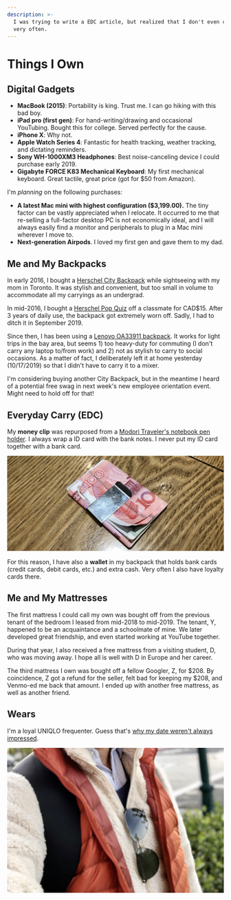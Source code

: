 ```yaml
---
description: >-
  I was trying to write a EDC article, but realized that I don't even carry keys
  very often.
---
```


# Things I Own

## Digital Gadgets

* **MacBook \(2015\)**: Portability is king. Trust me. I can go hiking with this bad boy.
* **iPad pro \(first gen\)**: For hand-writing/drawing and occasional YouTubing. Bought this for college. Served perfectly for the cause.
* **iPhone X**: Why not.
* **Apple Watch Series 4**: Fantastic for health tracking, weather tracking, and dictating reminders.
* **Sony WH-1000XM3 Headphones**: Best noise-canceling device I could purchase early 2019.
* **Gigabyte FORCE K83 Mechanical Keyboard**: My first mechanical keyboard. Great tactile, great price \(got for $50 from Amazon\).

I'm _planning_ on the following purchases:

* **A latest Mac mini with highest configuration \($3,199.00\).** The tiny factor can be vastly appreciated when I relocate. It occurred to me that re-selling a full-factor desktop PC is not economically ideal, and I will always easily find a monitor and peripherals to plug in a Mac mini wherever I move to. 
* **Next-generation Airpods**. I loved my first gen and gave them to my dad. 

## Me and My Backpacks

In early 2016, I bought a [Herschel City Backpack](https://herschel.com/shop/backpacks/city-backpack-mid-volume?v=10486-03019-OS) while sightseeing with my mom in Toronto. It was stylish and convenient, but too small in volume to accommodate all my carryings as an undergrad.

In mid-2016, I bought a [Herschel Pop Quiz](https://herschel.com/shop/backpacks/pop-quiz-backpack) off a classmate for CAD$15. After 3 years of daily use, the backpack got extremely worn off. Sadly, I had to ditch it in September 2019.

Since then, I has been using a [Lenovo OA33911 backpack](https://www.aliexpress.com/item/32333710465.html). It works for light trips in the bay area, but seems 1\) too heavy-duty for commuting \(I don't carry any laptop to/from work\) and 2\) not as stylish to carry to social occasions. As a matter of fact, I deliberately left it at home yesterday \(10/17/2019\) so that I didn't have to carry it to a mixer.

I'm considering buying another City Backpack, but in the meantime I heard of a potential free swag in next week's new employee orientation event. Might need to hold off for that! 



## Everyday Carry \(EDC\)

My **money clip** was repurposed from a [Modori Traveler's notebook pen holder](https://www.amazon.com/Midori-Travelers-notebook-holder-Brown/dp/B001D79A96). I always wrap a ID card with the bank notes. I never put my ID card together with a bank card.

![The money clip. The currency is called Chinese Yuan, once popular before mobile payment took off.](../.gitbook/assets/img_4417%20%281%29.JPG)

For this reason, I have also a **wallet** in my backpack that holds bank cards \(credit cards, debit cards, etc.\) and extra cash. Very often I also have loyalty cards there. 

## Me and My Mattresses

The first mattress I could call my own was bought off from the previous tenant of the bedroom I leased from mid-2018 to mid-2019. The tenant, Y, happened to be an acquaintance and a schoolmate of mine. We later developed great friendship, and even started working at YouTube together.

During that year, I also received a free mattress from a visiting student, D, who was moving away. I hope all is well with D in Europe and her career.

The third mattress I own was bought off a fellow Googler, Z, for $208. By coincidence, Z got a refund for the seller, felt bad for keeping my $208, and Venmo-ed me back that amount. I ended up with another free mattress, as well as another friend. 

## Wears

I'm a loyal UNIQLO frequenter. Guess that's [why my date weren't always impressed](https://japantoday.com/category/features/lifestyle/'he-wore-uniqlo-to-meet-me!'-japanese-woman-shares-petty-bad-date-story). 

![Me in UNIQLO](../.gitbook/assets/img_9769.jpg)


